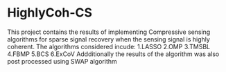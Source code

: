 # HighlyCoh-CS
This project contains the results of implementing Compressive sensing algorithms for sparse signal recovery when the sensing signal is highly coherent.
The algorithms considered incude:
1.LASSO
2.OMP
3.TMSBL
4.FBMP
5.BCS
6.ExCoV
Addditionally the results of the algorithm was also post processed using SWAP algorithm

